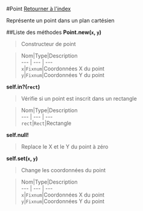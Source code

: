#Point
[Retourner à l'index](README.md)

Représente un point dans un plan cartésien

##Liste des méthodes
**Point.new(`x`, `y`)**

> Constructeur de point

  
> Nom|Type|Description  
--- | --- | ---  
`x`|`Fixnum`|Coordonnées X du point  
`y`|`Fixnum`|Coordonnées Y du point  






**self.in?(`rect`)**

> Vérifie si un point est inscrit dans un rectangle

  
> Nom|Type|Description  
--- | --- | ---  
`rect`|`Rect`|Rectangle  






**self.null!**

> Replace le X et le Y du point à zéro

  
> 





**self.set(`x`, `y`)**

> Change les coordonnées du point

  
> Nom|Type|Description  
--- | --- | ---  
`x`|`Fixnum`|Coordonnées X du point  
`y`|`Fixnum`|Coordonnées Y du point  






